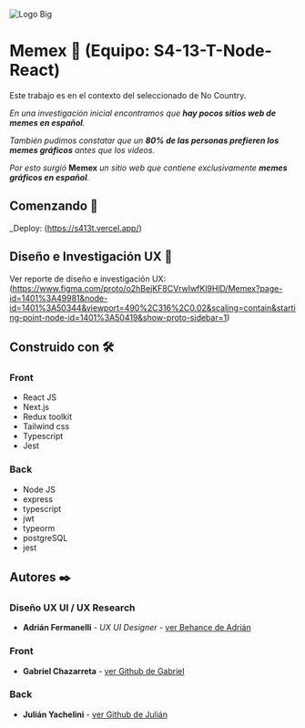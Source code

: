 ![Logo Big](https://user-images.githubusercontent.com/104604865/193927706-5b37a81d-4752-474d-8196-77f400778222.png)

# Memex 🤩 (Equipo: S4-13-T-Node-React)

Este trabajo es en el contexto del seleccionado de No Country.

_En una investigación inicial encontramos que **hay pocos sitios web de memes en español**._

_También pudimos constatar que un **80% de las personas prefieren los memes gráficos** antes que los videos._

_Por esto surgió_ **Memex** _un sitio web que contiene exclusivamente **memes gráficos en español**._

## Comenzando 🚀

\_Deploy: (https://s413t.vercel.app/)



## Diseño e Investigación UX 🔬

Ver reporte de diseño e investigación UX: (https://www.figma.com/proto/o2hBejKF8CVrwIwfKl9HlD/Memex?page-id=1401%3A49981&node-id=1401%3A50344&viewport=490%2C316%2C0.02&scaling=contain&starting-point-node-id=1401%3A50419&show-proto-sidebar=1)



## Construido con 🛠️

### Front

- React JS
- Next.js
- Redux toolkit
- Tailwind css
- Typescript
- Jest

### Back

- Node JS
- express
- typescript
- jwt
- typeorm
- postgreSQL
- jest

## Autores ✒️

### Diseño UX UI / UX Research

- **Adrián Fermanelli** - _UX UI Designer_ - [ver Behance de Adrián](https://www.behance.net/adrianfermane)

### Front

- **Gabriel Chazarreta** - [ver Github de Gabriel](https://github.com/gfchaza09)

### Back

- **Julián Yachelini** - [ver Github de Julián](https://github.com/JYachelini)
